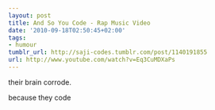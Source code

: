 ```yaml
---
layout: post
title: And So You Code - Rap Music Video
date: '2010-09-18T02:50:45+02:00'
tags:
- humour
tumblr_url: http://saji-codes.tumblr.com/post/1140191855
url: http://www.youtube.com/watch?v=Eq3CuMDXaPs
---
```

their brain corrode.

because they code
